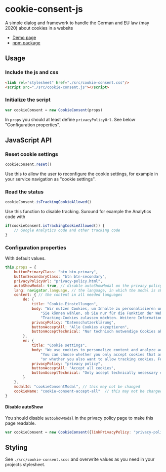 # cookie-consent-js
A simple dialog and framework to handle the German and EU law (may 2020) about cookies in a website

- [Demo page](https://shaack.com/projekte/cookie-consent-js/index.html)
- [npm package](https://www.npmjs.com/package/cookie-consent-js)

## Usage

### Include the js and css
```html
<link rel="stylesheet" href="./src/cookie-consent.css"/>
<script src="./src/cookie-consent.js"></script>
```

### Initialize the script
```js
var cookieConsent = new CookieConsent(props)
```

In `props` you should at least define `privacyPolicyUrl`. 
See below "Configuration properties". 

## JavaScript API

### Reset cookie settings
```js
cookieConsent.reset()
```
Use this to allow the user to reconfigure the cookie settings, for example in your service navigation as "cookie settings".

### Read the status
```js
cookieConsent.isTrackingCookieAllowed()
```
Use this function to disable tracking. 
Suround for example the Analytics code with
```js
if(cookieConsent.isTrackingCookieAllowed()) {
    // Google Analytics code and other tracking code
}
``` 


### Configuration properties
With default values.

```js
this.props = {
    buttonPrimaryClass: "btn btn-primary",
    buttonSecondaryClass: "btn btn-secondary",
    privacyPolicyUrl: "privacy-policy.html",
    autoShowModal: true, // disable autoShowModal on the privacy policy page, to make this page readable
    lang: navigator.language, // the language, in which the modal is shown
    content: { // the content in all needed languages
        de: {
            title: "Cookie-Einstellungen",
            body: "Wir nutzen Cookies, um Inhalte zu personalisieren und die Zugriffe auf unsere Website zu analysieren. " +
                "Sie können wählen, ob Sie nur für die Funktion der Website notwendige Cookies akzeptieren oder auch " +
                "Tracking-Cookies zulassen möchten. Weitere Informationen finden Sie in unserer --privacy-policy--.",
            privacyPolicy: "Datenschutzerklärung",
            buttonAcceptAll: "Alle Cookies akzeptieren",
            buttonAcceptTechnical: "Nur technisch notwendige Cookies akzeptieren"
        },
        en: {
            title: "Cookie settings",
            body: "We use cookies to personalize content and analyze access to our website. " +
                "You can choose whether you only accept cookies that are necessary for the functioning of the website " +
                "or whether you also want to allow tracking cookies. For more information, please refer to our --privacy-policy--.",
            privacyPolicy: "privacy policy",
            buttonAcceptAll: "Accept all cookies",
            buttonAcceptTechnical: "Only accept technically necessary cookies"
        }
    },
    modalId: "cookieConsentModal", // this may not be changed
    cookieName: "cookie-consent-accept-all"  // this may not be changed
}
```

#### Disable autoShow
You should disable `autoShowModal` in the privacy policy page to make this page readable. 
```js
var cookieConsent = new CookieConsent({linkPrivacyPolicy: "privacy-policy.html", autoShowModal: false})
```

## Styling
See `./src/cookie-consent.scss` and overwrite values as you need in your projects stylesheet. 

